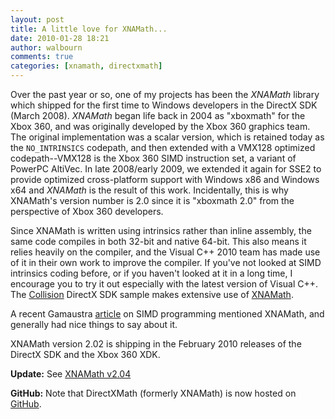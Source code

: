 ```yaml
---
layout: post
title: A little love for XNAMath...
date: 2010-01-28 18:21
author: walbourn
comments: true
categories: [xnamath, directxmath]
---
```

Over the past year or so, one of my projects has been the <em>XNAMath</em> library which shipped for the first time to Windows developers in the DirectX SDK (March 2008). <em>XNAMath</em> began life back in 2004 as "xboxmath" for the Xbox 360, and was originally developed by the Xbox 360 graphics team. The original implementation was a scalar version, which is retained today as the ``NO_INTRINSICS`` codepath, and then extended with a VMX128 optimized codepath--VMX128 is the Xbox 360 SIMD instruction set, a variant of PowerPC AltiVec. In late 2008/early 2009, we extended it again for SSE2 to provide optimized cross-platform support with Windows x86 and Windows x64 and <em>XNAMath</em> is the result of this work. Incidentally, this is why XNAMath's version number is 2.0 since it is "xboxmath 2.0" from the perspective of Xbox 360 developers.
<!--more-->

Since XNAMath is written using intrinsics rather than inline assembly, the same code compiles in both 32-bit and native 64-bit. This also means it relies heavily on the compiler, and the Visual C++ 2010 team has made use of it in their own work to improve the compiler. If you've not looked at SIMD intrinsics coding before, or if you haven't looked at it in a long time, I encourage you to try it out especially with the latest version of Visual C++. The [Collision](https://github.com/walbourn/directx-sdk-samples/tree/master/Collision) DirectX SDK sample makes extensive use of [XNAMath](https://docs.microsoft.com/en-us/windows/desktop/dxmath/ovw-xnamath-progguide).

A recent Gamaustra [article](http://www.gamasutra.com/view/feature/4248/designing_fast_crossplatform_simd_.php) on SIMD programming mentioned XNAMath, and generally had nice things to say about it.

XNAMath version 2.02 is shipping in the February 2010 releases of the DirectX SDK and the Xbox 360 XDK.

<strong>Update:</strong> See [XNAMath v2.04](https://walbourn.github.io/xna-math-version-2-04/)

<strong>GitHub:</strong> Note that DirectXMath (formerly XNAMath) is now hosted on [GitHub](https://github.com/Microsoft/DirectXMath).
